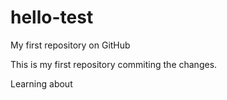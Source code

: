 # hello-test
My first repository on GitHub

This is my first repository commiting the changes.

Learning about
